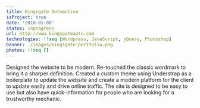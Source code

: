 ```yaml
---
title: Kingsgate Automotive
isProject: true
date: '2018-01-08'
status: inprogress
url: http://www.kingsgateauto.com
technologies: !!seq [Wordpress, JavaScript, jQuery, Photoshop]
banner: ./images/kingsgate-portfolio.png
photos: !!seq []
---
```


Designed the website to be modern. Re-touched the classic wordmark to bring it a sharper definition. Created a custom theme using Understrap as a boilerplate to update the website and create a modern platform for the client to update easily and drive online traffic. The site is designed to be easy to use but also have quick-information for people who are looking for a trustworthy mechanic.
